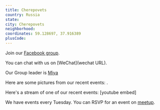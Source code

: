 ```yaml
---
title: Cherepovets
country: Russia
state: 
city: Cherepovets
neighborhood: 
coordinates: 59.128697, 37.916389
plusCode:
---
```

Join our [Facebook group](https://www.facebook.com/groups/free.code.camp.cherepovets).

You can chat with us on [WeChat](wechat URL).

Our Group leader is [Miya](freecodecamp.org/miya)

Here are some pictures from our recent events:
![]().

Here's a stream of one of our recent events:
[youtube embed]

We have events every Tuesday. You can RSVP for an event on [meetup](meetupurl).
